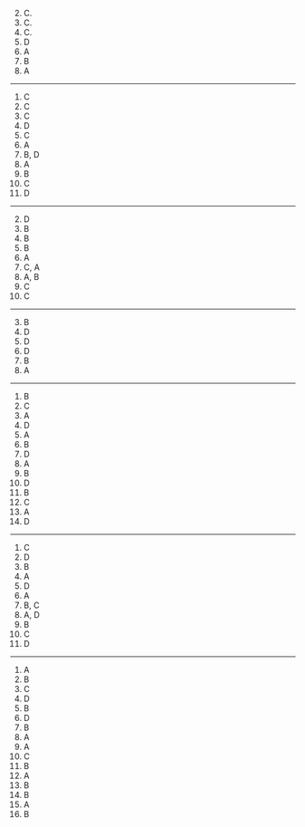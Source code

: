 2. C. 
4. C. 
8. C. 
13. D 
15. A 
16. B 
18. A 
_________________________________________________________________
1. C 
2. C 
3. C 
4. D
10. C 
11. A 
14. B, D 
16. A 
17. B 
18. C 
19. D 
_________________________________________________________________
2. D 
3. B 
4. B 
6. B
9. A 
11. C, A 
12. A, B 
14. C 
17. C 
_________________________________________________________________
3. B 
6. D 
8. D 
10. D 
11. B 
14. A 
_________________________________________________________________
1. B 
2. C 
3. A 
4. D 
6. A 
7. B 
9. D 
11. A 
12. B 
13. D 
14. B 
15. C 
17. A 
18. D 
_________________________________________________________________
1. C 
2. D 
3. B 
4. A 
6. D 
10. A 
11. B, C 
12. A, D 
13. B 
16. C 
19. D 
_________________________________________________________________
1. A 
2. B 
3. C 
6. D 
7. B 
8. D 
9. B 
10. A 
11. A 
12. C 
13. B 
15. A 
16. B 
17. B 
18. A 
19. B